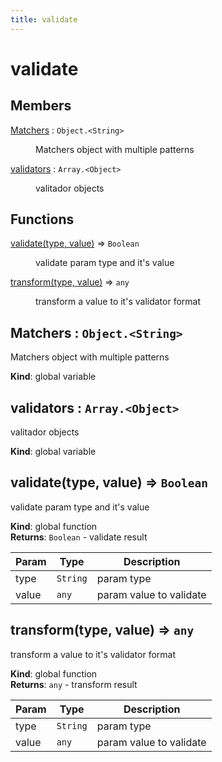 ```yaml
---
title: validate
---
```


# validate

## Members

<dl>
<dt><a href="#Matchers">Matchers</a> : <code>Object.&lt;String&gt;</code></dt>
<dd><p>Matchers object with multiple patterns</p>
</dd>
<dt><a href="#validators">validators</a> : <code>Array.&lt;Object&gt;</code></dt>
<dd><p>valitador objects</p>
</dd>
</dl>

## Functions

<dl>
<dt><a href="#validate">validate(type, value)</a> ⇒ <code>Boolean</code></dt>
<dd><p>validate param type and it&#39;s value</p>
</dd>
<dt><a href="#transform">transform(type, value)</a> ⇒ <code>any</code></dt>
<dd><p>transform a value to it&#39;s validator format</p>
</dd>
</dl>

<a name="Matchers"></a>

## Matchers : <code>Object.&lt;String&gt;</code>
Matchers object with multiple patterns

**Kind**: global variable  
<a name="validators"></a>

## validators : <code>Array.&lt;Object&gt;</code>
valitador objects

**Kind**: global variable  
<a name="validate"></a>

## validate(type, value) ⇒ <code>Boolean</code>
validate param type and it's value

**Kind**: global function  
**Returns**: <code>Boolean</code> - validate result  

| Param | Type | Description |
| --- | --- | --- |
| type | <code>String</code> | param type |
| value | <code>any</code> | param value to validate |

<a name="transform"></a>

## transform(type, value) ⇒ <code>any</code>
transform a value to it's validator format

**Kind**: global function  
**Returns**: <code>any</code> - transform result  

| Param | Type | Description |
| --- | --- | --- |
| type | <code>String</code> | param type |
| value | <code>any</code> | param value to validate |


